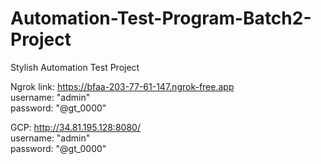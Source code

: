 # Automation-Test-Program-Batch2-Project
Stylish Automation Test Project

Ngrok link: https://bfaa-203-77-61-147.ngrok-free.app    
username: "admin"   
password: "@gt_0000"  

GCP: http://34.81.195.128:8080/  
username: "admin"   
password: "@gt_0000"  
